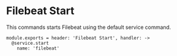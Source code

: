 
# Filebeat Start

This commands starts Filebeat using the default service command.

    module.exports = header: 'Filebeat Start', handler: ->
      @service.start
        name: 'filebeat'
